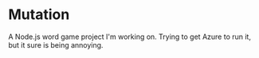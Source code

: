 # Mutation
A Node.js word game project I'm working on. Trying to get Azure to run it, but it sure is being annoying.
